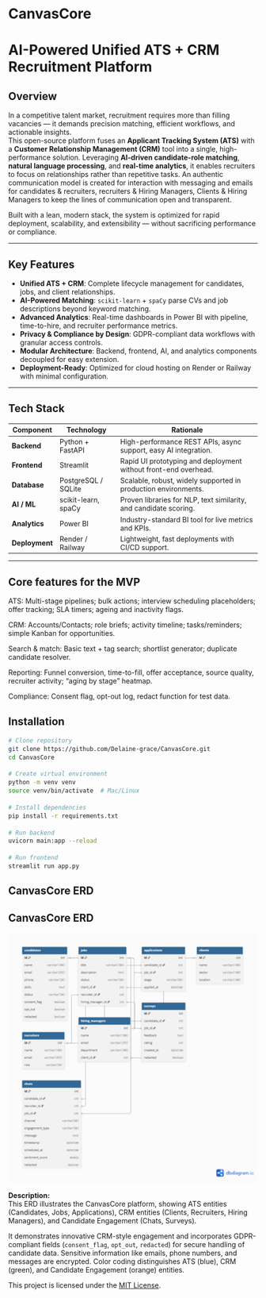 # CanvasCore
# AI-Powered Unified ATS + CRM Recruitment Platform

## Overview
In a competitive talent market, recruitment requires more than filling vacancies — it demands precision matching, efficient workflows, and actionable insights.  
This open-source platform fuses an **Applicant Tracking System (ATS)** with a **Customer Relationship Management (CRM)** tool into a single, high-performance solution. Leveraging **AI-driven candidate-role matching**, **natural language processing**, and **real-time analytics**, it enables recruiters to focus on relationships rather than repetitive tasks. An authentic communication model is created for interaction with messaging and emails for candidates & recruiters, recruiters & Hiring Managers, Clients & Hiring Managers to keep the lines of communication open and transparent. 

Built with a lean, modern stack, the system is optimized for rapid deployment, scalability, and extensibility — without sacrificing performance or compliance.

---

## Key Features
- **Unified ATS + CRM**: Complete lifecycle management for candidates, jobs, and client relationships.
- **AI-Powered Matching**: `scikit-learn` + `spaCy` parse CVs and job descriptions beyond keyword matching.
- **Advanced Analytics**: Real-time dashboards in Power BI with pipeline, time-to-hire, and recruiter performance metrics.
- **Privacy & Compliance by Design**: GDPR-compliant data workflows with granular access controls.
- **Modular Architecture**: Backend, frontend, AI, and analytics components decoupled for easy extension.
- **Deployment-Ready**: Optimized for cloud hosting on Render or Railway with minimal configuration.

---

## Tech Stack
| Component      | Technology         | Rationale |
|----------------|--------------------|-----------|
| **Backend**    | Python + FastAPI   | High-performance REST APIs, async support, easy AI integration. |
| **Frontend**   | Streamlit          | Rapid UI prototyping and deployment without front-end overhead. |
| **Database**   | PostgreSQL / SQLite| Scalable, robust, widely supported in production environments. |
| **AI / ML**    | scikit-learn, spaCy| Proven libraries for NLP, text similarity, and candidate scoring. |
| **Analytics**  | Power BI           | Industry-standard BI tool for live metrics and KPIs. |
| **Deployment** | Render / Railway   | Lightweight, fast deployments with CI/CD support. |

---

## Core features for the MVP

ATS: Multi-stage pipelines; bulk actions; interview scheduling placeholders; offer tracking; SLA timers; ageing and inactivity flags.

CRM: Accounts/Contacts; role briefs; activity timeline; tasks/reminders; simple Kanban for opportunities.

Search & match: Basic text + tag search; shortlist generator; duplicate candidate resolver.

Reporting: Funnel conversion, time-to-fill, offer acceptance, source quality, recruiter activity; “aging by stage” heatmap.

Compliance: Consent flag, opt-out log, redact function for test data.

## Installation
```bash
# Clone repository
git clone https://github.com/Delaine-grace/CanvasCore.git
cd CanvasCore

# Create virtual environment
python -m venv venv
source venv/bin/activate  # Mac/Linux

# Install dependencies
pip install -r requirements.txt

# Run backend
uvicorn main:app --reload

# Run frontend
streamlit run app.py

```
## CanvasCore ERD

## CanvasCore ERD

![CanvasCore ERD](docs/ERD.png)

**Description:**  
This ERD illustrates the CanvasCore platform, showing ATS entities (Candidates, Jobs, Applications), CRM entities (Clients, Recruiters, Hiring Managers), and Candidate Engagement (Chats, Surveys).  

It demonstrates innovative CRM-style engagement and incorporates GDPR-compliant fields (`consent_flag`, `opt_out`, `redacted`) for secure handling of candidate data. Sensitive information like emails, phone numbers, and messages are encrypted. Color coding distinguishes ATS (blue), CRM (green), and Candidate Engagement (orange) entities.


This project is licensed under the [MIT License](LICENSE).

